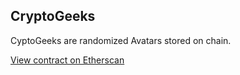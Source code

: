 ## CryptoGeeks

CyptoGeeks are randomized Avatars stored on chain.

[View contract on Etherscan](https://rinkeby.etherscan.io/address/0x2197845C0EB5081bFC8CA103A4d8Ff6Df247ADEA)
